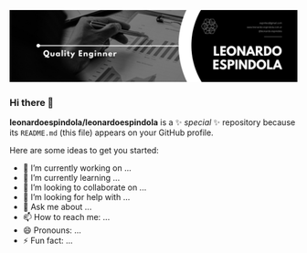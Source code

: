 ![Leonardo-espindola](https://github.com/leonardoespindola/leonardoespindola/blob/b0c53d9c3f3d1d967d75e0c0533bf3959a8f548b/Leonardo-espindola.png)


### Hi there 👋


**leonardoespindola/leonardoespindola** is a ✨ _special_ ✨ repository because its `README.md` (this file) appears on your GitHub profile.

Here are some ideas to get you started:

- 🔭 I’m currently working on ...
- 🌱 I’m currently learning ...
- 👯 I’m looking to collaborate on ...
- 🤔 I’m looking for help with ...
- 💬 Ask me about ...
- 📫 How to reach me: ...
- 😄 Pronouns: ...
- ⚡ Fun fact: ...

